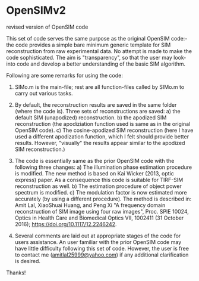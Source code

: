 # OpenSIMv2
revised version of OpenSIM code

This set of code serves the same purpose as the original OpenSIM code:- the code provides a simple bare minimum generic template for SIM reconstruction from raw experimental data. No attempt is made to make the code sophisticated. The aim is "transparency", so that the user may look-into code and develop a better understanding of the basic SIM algorithm. 


Following are some remarks for using the code: 

1. SIMo.m is the main-file; rest are all function-files called by SIMo.m to carry out various tasks.

2. By default, the reconstruction results are saved in the same folder (where the code is). Three sets of reconstructions are saved:
	a) the default SIM (unapodized) reconstruction.
	b) the apodized SIM reconstruction (the apodiziation function used is same as in the original OpenSIM code).
	c) The cosine-apodized SIM reconstruction (here I have used a different apodization function, which I felt should provide better results. However, "visually" the results appear similar to the apodized SIM reconstruction.)

3. The code is essentially same as the prior OpenSIM code with the following three changes:
	a) The illumination phase estimation procedure is modified. The new method is based on Kai Wicker (2013, optic express) paper. As a consequence this code is suitable for TIRF-SIM reconstruction as well.
	b) The estimation procedure of object power spectrum is modified.
	c) The modulation factor is now estimated more accurately (by using a different procedure). The method is described in: Amit Lal, XiaoShuai Huang, and Peng Xi "A frequency domain reconstruction of SIM image using four raw images", Proc. SPIE 10024, Optics in Health Care and Biomedical Optics VII, 1002411 (31 October 2016); https://doi.org/10.1117/12.2246242.

4. Several comments are laid out at appropriate stages of the code for users assistance. An user familiar with the prior OpenSIM code may have little difficulty following this set of code. However, the user is free to contact me (amitlal25999@yahoo.com) if any additional clarification is desired.


Thanks!
